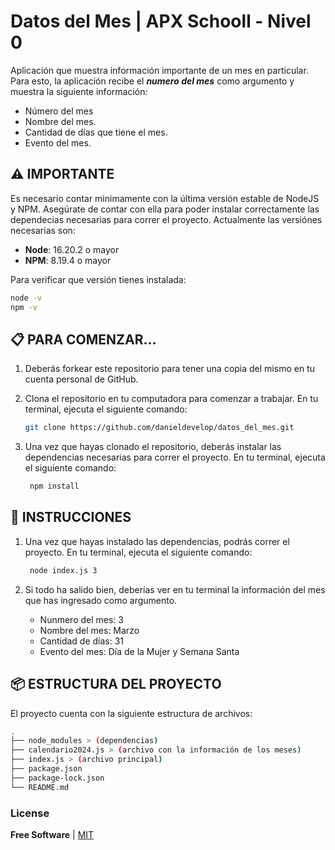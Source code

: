 # Datos del Mes | APX Schooll - Nivel 0

Aplicación que muestra información importante de un mes en particular. Para esto, la aplicación recibe 
el **_numero del mes_** como argumento y muestra la siguiente información:

- Número del mes
- Nombre del mes.
- Cantidad de días que tiene el mes.
- Evento del mes.

## **⚠️ IMPORTANTE**

Es necesario contar minimamente con la última versión estable de NodeJS y NPM. Asegúrate de contar con 
ella para poder instalar correctamente las dependecias necesarias para correr el proyecto. Actualmente 
las versiónes necesarias son:

-  **Node**: 16.20.2 o mayor
-  **NPM**:  8.19.4 o mayor

Para verificar que versión tienes instalada:

```bash
node -v
npm -v
```

## **📋 PARA COMENZAR...**

1. Deberás forkear este repositorio para tener una copia del mismo en tu cuenta personal de GitHub.

2. Clona el repositorio en tu computadora para comenzar a trabajar. En tu terminal, ejecuta el siguiente comando:

   ```bash
   git clone https://github.com/danieldevelop/datos_del_mes.git
   ```

3. Una vez que hayas clonado el repositorio, deberás instalar las dependencias necesarias para correr el proyecto. 
    En tu terminal, ejecuta el siguiente comando:

   ```bash
    npm install
    ```

## **📁 INSTRUCCIONES**

1. Una vez que hayas instalado las dependencias, podrás correr el proyecto. En tu terminal, ejecuta el siguiente comando:

   ```bash
    node index.js 3
    ```
2. Si todo ha salido bien, deberías ver en tu terminal la información del mes que has ingresado como argumento.

    - Nunmero del mes: 3
    - Nombre del mes: Marzo
    - Cantidad de días: 31
    - Evento del mes: Día de la Mujer y Semana Santa

## **📦 ESTRUCTURA DEL PROYECTO**

El proyecto cuenta con la siguiente estructura de archivos:

```bash
.
├── node_modules > (dependencias)
├── calendario2024.js > (archivo con la información de los meses)
├── index.js > (archivo principal)
├── package.json
├── package-lock.json
└── README.md
```

### License

**Free Software** | [MIT](https://opensource.org/licenses/MIT)